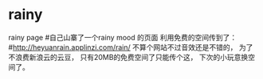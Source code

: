 # rainy
rainy page
#自己山寨了一个rainy mood 的页面
利用免费的空间传到了：
#http://heyuanrain.applinzi.com/rain/
不算个网站不过音效还是不错的，
为了不浪费新浪云的云豆，
只有20MB的免费空间了只能传个这，
下次的小玩意换空间了。
